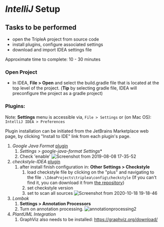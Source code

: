 # *IntelliJ* Setup

## Tasks to be performed

- open the TripleA project from source code
- install plugins, configure associated settings
- download and import IDEA settings file

Approximate time to complete: 10 - 30 minutes

### Open Project
- In IDEA, **File > Open** and select the build.gradle file that is located at
  the top level of the project. (**Tip** by selecting gradle file, IDEA will
  preconfigure the project as a gradle project)

### Plugins:

Note: **Settings** menu is accessible via, `File > Settings`  or (on Mac OS): `IntelliJ IDEA > Preferences`

Plugin installation can be initiated from the JetBrains Marketplace web page, by clicking "Install to IDE" link from each plugin's page.
  1. *Google Java Format* [plugin](https://plugins.jetbrains.com/plugin/8527-google-java-format)
        1. **Settings* > google-java-format Settings**
        1.  Check 'enable'
      ![Screenshot from 2019-08-08 17-35-52
      ](https://user-images.githubusercontent.com/12397753/62746114-07cc2b80-ba03-11e9-9ac0-0b1e6e1e8788.png)
  1. *checkstyle-IDEA* [plugin](https://github.com/jshiell/checkstyle-idea)
        1. after install finish configuration in: **Other Settings > Checkstyle**
            1. load checkstyle file by clicking on the "plus" and navigating to the file
            `.\IdeaProjects\triplea\config\checkstyle` (If you can't find it, you can download it from 
             [the repository](https://github.com/triplea-game/triplea/blob/master/config/checkstyle/checkstyle.xml))
            1. set checkstyle version
            1. set to scan all sources
      ![Screenshot from 2020-10-18 19-18-46
      ](setupcheckstyle.png)
  1. *Lombok*
        1. **Settings > Annotation Processors**
        1. Turn on annotation processing.
        ![annotationprocessing2](https://user-images.githubusercontent.com/54828470/95939758-6da00a00-0da2-11eb-9c7a-823040578c4e.png)
  1. *PlantUML Integration*
        1. GraphViz also needs to be installed: <https://graphviz.org/download/>

